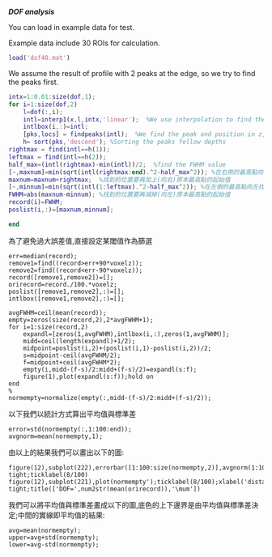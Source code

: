 ***DOF analysis***

You can load in example data for test.

Example data include 30 ROIs for calculation.

```matlab
load('dof40.mat')
```

We assume the result of profile with 2 peaks at the edge, so we try to find the peaks first.

```matlab
intx=1:0.01:size(dof,1);
for i=1:size(dof,2)
    l=dof(:,i);
    intl=interp1(x,l,intx,'linear');  %We use interpolation to find the position corresponding to specific value
    intlbox(i,:)=intl;
    [pks,locs] = findpeaks(intl);  %We find the peak and position in z, we expect to find 2 peaks, if it can find only one or more than 2, it will show you error.
    h= sort(pks,'descend'); %Sorting the peaks follow depths
rightmax = find(intl==h(1));
leftmax = find(intl==h(2));
half_max=(intl(rightmax)-min(intl))/2;  %find the FWHM value
[~,maxnum]=min(sqrt(intl(rightmax:end).^2-half_max^2)); %在右側的最高點向右找,找到最接近FWHM的位置,也就是與FWHM相對距離最短的
maxnum=maxnum+rightmax;  %找到的位置要再加上(向右)原本最高點的起始值
[~,minnum]=min(sqrt(intl(1:leftmax).^2-half_max^2)); %在左側的最高點向左找,找到最接近FWHM的位置,也就是與FWHM相對距離最短的
FWHM=abs(maxnum-minnum); %找到的位置要再減掉(向左)原本最高點的起始值
record(i)=FWHM;
poslist(i,:)=[maxnum,minnum];

end
```

為了避免過大誤差值,直接設定某閾值作為篩選

```
err=median(record);
remove1=find((record>err+90*voxelz));
remove2=find((record<err-90*voxelz));
record([remove1,remove2])=[];
orirecord=record./100.*voxelz;
poslist([remove1,remove2],:)=[];
intlbox([remove1,remove2],:)=[];
```

```
avgFWHM=ceil(mean(record));
empty=zeros(size(record,2),2*avgFWHM+1);
for i=1:size(record,2)
    expandl=[zeros(1,avgFWHM),intlbox(i,:),zeros(1,avgFWHM)];
    midd=ceil(length(expandl)+1/2);
    midpoint=poslist(i,2)+(poslist(i,1)-poslist(i,2))/2;
    s=midpoint-ceil(avgFWHM/2);
    f=midpoint+ceil(avgFWHM*2);
    empty(i,midd-(f-s)/2:midd+(f-s)/2)=expandl(s:f);
    figure(1),plot(expandl(s:f));hold on
end
%
normempty=normalize(empty(:,midd-(f-s)/2:midd+(f-s)/2));
```

以下我們以統計方式算出平均值與標準差

```
error=std(normempty(:,1:100:end));
avgnorm=mean(normempty,1);
```

由以上的結果我們可以畫出以下的圖:

```
figure(12),subplot(222),errorbar([1:100:size(normempty,2)],avgnorm(1:100:end),error);xlabel('distance(\mum)');axis tight;ticklabel(8/100)
figure(12),subplot(221),plot(normempty');ticklabel(8/100);xlabel('distance(\mum)');axis tight;title(['DOF=',num2str(mean(orirecord)),'\mum'])
```

我們可以將平均值與標準差畫成以下的圖,底色的上下邊界是由平均值與標準差決定;中間的實線即平均值的結果:

```
avg=mean(normempty);
upper=avg+std(normempty);
lower=avg-std(normempty);
```

